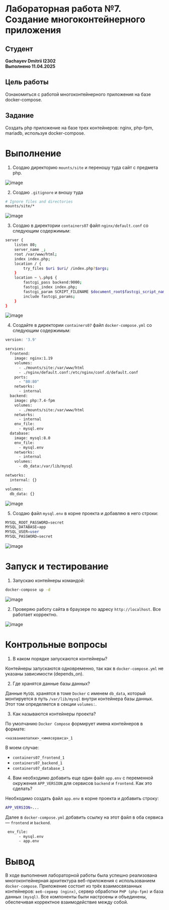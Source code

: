 # Лабораторная работа №7. Создание многоконтейнерного приложения
## Студент
**Gachayev Dmitrii I2302**  
**Выполнено 11.04.2025**  

## Цель работы
Ознакомиться с работой многоконтейнерного приложения на базе docker-compose.
## Задание
Создать php приложение на базе трех контейнеров: nginx, php-fpm, mariadb, используя docker-compose.
# Выполнение
1. Создаю директорию `mounts/site` и переношу туда сайт с предмета php. 

![image](screenshots/Screenshot_1.png)

2. Создаю `.gitignore` и вношу туда 

```bash
# Ignore files and directories
mounts/site/*
```

![image](screenshots/Screenshot_2.png)

3. Создаю в директории `containers07` файл `nginx/default.conf` со следующим содержимым:

```bash
server {
    listen 80;
    server_name _;
    root /var/www/html;
    index index.php;
    location / {
        try_files $uri $uri/ /index.php?$args;
    }
    location ~ \.php$ {
        fastcgi_pass backend:9000;
        fastcgi_index index.php;
        fastcgi_param SCRIPT_FILENAME $document_root$fastcgi_script_name;
        include fastcgi_params;
    }
}
```

![image](screenshots/Screenshot_3.png)

4. Создайте в директории `containers07` файл `docker-compose.yml` со следующим содержимым:

```bash
version: '3.9'

services:
  frontend:
    image: nginx:1.19
    volumes:
      - ./mounts/site:/var/www/html
      - ./nginx/default.conf:/etc/nginx/conf.d/default.conf
    ports:
      - "80:80"
    networks:
      - internal
  backend:
    image: php:7.4-fpm
    volumes:
      - ./mounts/site:/var/www/html
    networks:
      - internal
    env_file:
      - mysql.env
  database:
    image: mysql:8.0
    env_file:
      - mysql.env
    networks:
      - internal
    volumes:
      - db_data:/var/lib/mysql

networks:
  internal: {}

volumes:
  db_data: {}

```

![image](screenshots/Screenshot_4.png)

5. Создаю файл `mysql.env` в корне проекта и добавляю в него строки:
```sql
MYSQL_ROOT_PASSWORD=secret
MYSQL_DATABASE=app
MYSQL_USER=user
MYSQL_PASSWORD=secret
```

![image](screenshots/Screenshot_5.png)


# Запуск и тестирование

1. Запускаю контейнеры командой:

```bash
docker-compose up -d
```

![image](screenshots/Screenshot_6.png)

2. Проверяю работу сайта в браузере по адресу `http://localhost`. Все работает корректно.

![image](screenshots/Screenshot_7.png)

# Контрольные вопросы
1. В каком порядке запускаются контейнеры?

Контейнеры запускаются одновременно, так как в `docker-compose.yml` не указаны зависимости (depends_on). 

2. Где хранятся данные базы данных?

Данные `MySQL` хранятся в томе `Docker` с именем `db_data`, который монтируется в путь `/var/lib/mysql` внутри контейнера базы данных. Этот том определяется в секции `volumes:`.


3. Как называются контейнеры проекта?

По умолчанию `Docker Compose` формирует имена контейнеров в формате:

`<названиепапки>_<имясервиса>_1`

В моем случае:
- `containers07_frontend_1`
- `containers07_backend_1`
- `containers07_database_1`

4. Вам необходимо добавить еще один файл `app.env` с переменной окружения `APP_VERSION` для сервисов `backend` и `frontend`. Как это сделать?

Необходимо создать файл `app.env` в корне проекта и добавить строку:

```bash
APP_VERSION=...
```

Далее в `docker-compose.yml` добавить ссылку на этот файл в оба сервиса — `frontend` и `backend`.

```bash
 env_file:
      - mysql.env
      - app.env
```

# Вывод
В ходе выполнения лабораторной работы была успешно реализована многоконтейнерная архитектура веб-приложения с использованием `docker-compose`. Приложение состоит из трёх взаимосвязанных контейнеров: `веб-сервер (nginx)`, сервер обработки `PHP (php-fpm)` и база данных `(mysql)`. Все компоненты были настроены и объединены, обеспечивая корректное взаимодействие между собой.